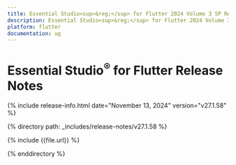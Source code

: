 ```yaml
---
title: Essential Studio<sup>&reg;</sup> for Flutter 2024 Volume 3 SP Release Release Notes  
description: Essential Studio<sup>&reg;</sup> for Flutter 2024 Volume 3 SP Release Release Notes  
platform: flutter
documentation: ug
---
```


# Essential Studio<sup>&reg;</sup> for Flutter Release Notes  

{% include release-info.html date="November 13, 2024" version="v27.1.58" %} 

{% directory path: _includes/release-notes/v27.1.58 %}

{% include {{file.url}} %}

{% enddirectory %}